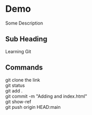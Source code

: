 # Demo
Some Description

## Sub Heading
Learning Git

## Commands
git clone the link<br>
git status<br>
git add .<br>
git commit -m "Adding and index.html"<br>
git show-ref<br>
git push origin HEAD:main<br>